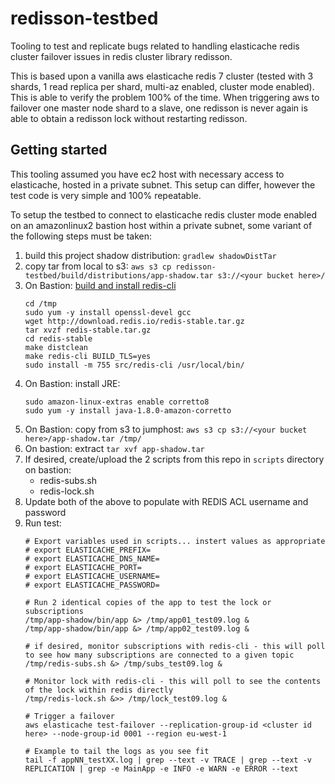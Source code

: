# redisson-testbed

Tooling to test and replicate bugs related to handling elasticache redis cluster failover issues in redis cluster library redisson.

This is based upon a vanilla aws elasticache redis 7 cluster (tested with 3 shards, 1 read replica per shard, multi-az enabled, cluster mode enabled).
This is able to verify the problem 100% of the time.  When triggering aws to failover one master node shard to a slave,
one redisson is never again is able to obtain a redisson lock without restarting redisson.

## Getting started

This tooling assumed you have ec2 host with necessary access to elasticache, hosted in a private subnet.
This setup can differ, however the test code is very simple and 100% repeatable.

To setup the testbed to connect to elasticache redis cluster mode enabled on an amazonlinux2 bastion host within a
private subnet, some variant of the following steps must be taken:

1. build this project shadow distribution: `gradlew shadowDistTar`
2. copy tar from local to s3: `aws s3 cp redisson-testbed/build/distributions/app-shadow.tar s3://<your bucket here>/`
3. On Bastion: [build and install redis-cli](https://docs.aws.amazon.com/AmazonElastiCache/latest/red-ug/in-transit-encryption.html)
    ```
    cd /tmp
    sudo yum -y install openssl-devel gcc
    wget http://download.redis.io/redis-stable.tar.gz
    tar xvzf redis-stable.tar.gz
    cd redis-stable
    make distclean
    make redis-cli BUILD_TLS=yes
    sudo install -m 755 src/redis-cli /usr/local/bin/
    ```
4. On Bastion: install JRE:
   ```
   sudo amazon-linux-extras enable corretto8
   sudo yum -y install java-1.8.0-amazon-corretto
   ```
5. On Bastion: copy from s3 to jumphost: `aws s3 cp s3://<your bucket here>/app-shadow.tar /tmp/` 
6. On bastion: extract `tar xvf app-shadow.tar`
7. If desired, create/upload the 2 scripts from this repo in `scripts` directory on bastion:
   * redis-subs.sh
   * redis-lock.sh
8. Update both of the above to populate with REDIS ACL username and password
9. Run test:
   ```
   # Export variables used in scripts... instert values as appropriate
   # export ELASTICACHE_PREFIX=
   # export ELASTICACHE_DNS_NAME=
   # export ELASTICACHE_PORT=
   # export ELASTICACHE_USERNAME=
   # export ELASTICACHE_PASSWORD=

   # Run 2 identical copies of the app to test the lock or subscriptions
   /tmp/app-shadow/bin/app &> /tmp/app01_test09.log & 
   /tmp/app-shadow/bin/app &> /tmp/app02_test09.log &
   
   # if desired, monitor subscriptions with redis-cli - this will poll to see how many subscriptions are connected to a given topic
   /tmp/redis-subs.sh &> /tmp/subs_test09.log &

   # Monitor lock with redis-cli - this will poll to see the contents of the lock within redis directly
   /tmp/redis-lock.sh &>> /tmp/lock_test09.log &

   # Trigger a failover 
   aws elasticache test-failover --replication-group-id <cluster id here> --node-group-id 0001 --region eu-west-1
   
   # Example to tail the logs as you see fit 
   tail -f appNN_testXX.log | grep --text -v TRACE | grep --text -v REPLICATION | grep -e MainApp -e INFO -e WARN -e ERROR --text
   ```
